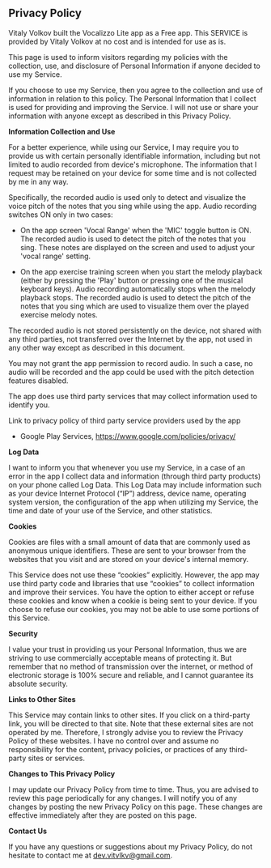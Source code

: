 ## Privacy Policy

Vitaly Volkov built the Vocalizzo Lite app as a Free app. This SERVICE is provided by Vitaly Volkov at no cost and is intended for use as is.

This page is used to inform visitors regarding my policies with the collection, use, and disclosure of Personal Information if anyone decided to use my Service.

If you choose to use my Service, then you agree to the collection and use of information in relation to this policy. The Personal Information that I collect is used for providing and improving the Service. I will not use or share your information with anyone except as described in this Privacy Policy.

**Information Collection and Use**

For a better experience, while using our Service, I may require you to provide us with certain personally identifiable information, including but not limited to audio recorded from device's microphone. The information that I request may be retained on your device for some time and is not collected by me in any way.

Specifically, the recorded audio is used only to detect and visualize the voice pitch of the notes that you sing while using the app. Audio recording switches ON only in two cases:

* On the app screen 'Vocal Range' when the 'MIC' toggle button is ON. The recorded audio is used to detect the
  pitch of the notes that you sing. These notes are displayed on the screen and used to adjust your 'vocal range' setting.

* On the app exercise training screen when you start the melody playback (either by pressing
  the 'Play' button or pressing one of the musical keyboard keys). Audio recording automatically stops when the melody
  playback stops. The recorded audio is used to detect the pitch of the notes that you sing which are used
  to visualize them over the played exercise melody notes.

The recorded audio is not stored persistently on the device, not shared with any third parties, not transferred over the Internet by the app, not used in any other way except as described in this document.

You may not grant the app permission to record audio. In such a case, no audio will be recorded and the app could be used with the pitch detection features disabled.

The app does use third party services that may collect information used to identify you.

Link to privacy policy of third party service providers used by the app

* Google Play Services, https://www.google.com/policies/privacy/

**Log Data**

I want to inform you that whenever you use my Service, in a case of an error in the app I collect data and information (through third party products) on your phone called Log Data. This Log Data may include information such as your device Internet Protocol (“IP”) address, device name, operating system version, the configuration of the app when utilizing my Service, the time and date of your use of the Service, and other statistics.

**Cookies**

Cookies are files with a small amount of data that are commonly used as anonymous unique identifiers. These are sent to your browser from the websites that you visit and are stored on your device's internal memory.

This Service does not use these “cookies” explicitly. However, the app may use third party code and libraries that use “cookies” to collect information and improve their services. You have the option to either accept or refuse these cookies and know when a cookie is being sent to your device. If you choose to refuse our cookies, you may not be able to use some portions of this Service.

**Security**

I value your trust in providing us your Personal Information, thus we are striving to use commercially acceptable means of protecting it. But remember that no method of transmission over the internet, or method of electronic storage is 100% secure and reliable, and I cannot guarantee its absolute security.

**Links to Other Sites**

This Service may contain links to other sites. If you click on a third-party link, you will be directed to that site. Note that these external sites are not operated by me. Therefore, I strongly advise you to review the Privacy Policy of these websites. I have no control over and assume no responsibility for the content, privacy policies, or practices of any third-party sites or services.

**Changes to This Privacy Policy**

I may update our Privacy Policy from time to time. Thus, you are advised to review this page periodically for any changes. I will notify you of any changes by posting the new Privacy Policy on this page. These changes are effective immediately after they are posted on this page.

**Contact Us**

If you have any questions or suggestions about my Privacy Policy, do not hesitate to contact me at dev.vitvlkv@gmail.com.
